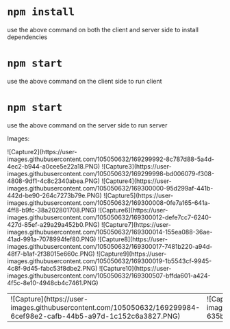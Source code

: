 # `npm install`
use the above command on both the client and server side to install dependencies

# `npm start`
use the above command on the client side to run client 

# `npm start`
use the above command on the server side to run server 

Images:
<table>
 <tr>
  <td>![Capture](https://user-images.githubusercontent.com/105050632/169299984-6cef98e2-cafb-44b5-a97d-1c152c6a3827.PNG)</td>
<td>![Capture1](https://user-images.githubusercontent.com/105050632/169299991-635b5f76-debd-4b38-a531-5e386da438b6.PNG)</td>
 </tr>
 <tr>
![Capture2](https://user-images.githubusercontent.com/105050632/169299992-8c787d88-5a4d-4ec2-b944-a0cee5e22a18.PNG)
![Capture3](https://user-images.githubusercontent.com/105050632/169299998-bd006079-f308-4808-9df1-4c8c2340abea.PNG)
 </tr>
 <tr>
![Capture4](https://user-images.githubusercontent.com/105050632/169300000-95d299af-441b-442d-be90-264c7273b79e.PNG)
![Capture5](https://user-images.githubusercontent.com/105050632/169300008-0fe7a165-641a-4ff8-b9fc-38a202801708.PNG)
 </tr>
 <tr>
![Capture6](https://user-images.githubusercontent.com/105050632/169300012-defe7cc7-6240-427d-85ef-a29a29a452b0.PNG)
![Capture7](https://user-images.githubusercontent.com/105050632/169300014-155ea088-36ae-41ad-991a-7078994fef80.PNG)
 </tr>
 <tr>
![Capture8](https://user-images.githubusercontent.com/105050632/169300017-7481b220-a94d-48f7-b1af-2f38015e660c.PNG)
![Capture9](https://user-images.githubusercontent.com/105050632/169300019-1b5543cf-9945-4c8f-9d45-fabc53f8dbe2.PNG)
  </tr>
 <tr>
![Capture10](https://user-images.githubusercontent.com/105050632/169300507-bffda601-a424-4f5c-8e10-4948cb4c7461.PNG)
 </tr>
 </table>


